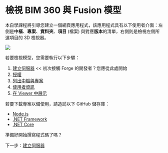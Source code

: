 # 檢視 BIM 360 與 Fusion 模型

本自學課程將引導您建立一個網頁應用程式，該應用程式具有以下使用者介面：左側是**中樞**、**專案**、**資料夾**、**項目** (檔案) 與對應**版本**的清單，右側則是檢視左側所選項目的 3D 檢視器。

![](_media/tutorials/run_sample_viewhubmodels.gif)

若要檢視模型，您需要執行以下步驟：

1. [建立伺服器](/zh-TW/environment/setup/3legged) << 初次接觸 Forge 的開發者？您應從此處開始
2. [授權](/zh-TW/oauth/3legged/)
3. [列出中樞與專案](/zh-TW/datamanagement/hubs/readme)
4. [使用者資訊](/zh-TW/oauth/user/readme)
5. [在 Viewer 中展示](/zh-TW/viewer/3legged/readme)


若要下載專案以備使用，請造訪以下 GitHub 儲存庫：

- [Node.js](https://github.com/Autodesk-Forge/learn.forge.viewhubmodels/tree/nodejs)
- [.NET Framework](https://github.com/Autodesk-Forge/learn.forge.viewhubmodels/tree/net)
- [.NET Core](https://github.com/Autodesk-Forge/learn.forge.viewhubmodels/tree/netcore)

準備好開始撰寫程式碼了嗎？

下一步：[建立伺服器](/zh-TW/environment/setup/3legged)